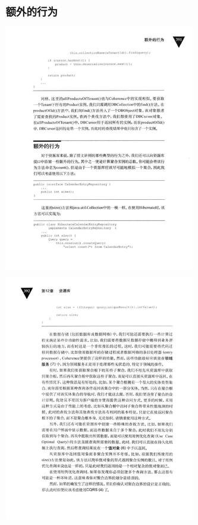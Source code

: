 # 额外的行为 

<div align = "center"><img src = "images/000125.jpg"/></div>
  <p class="calibre1"><a id="calibre_link-475"></a><img src="images/000152.jpg" alt="Image 425" class="calibre2" /></p>    